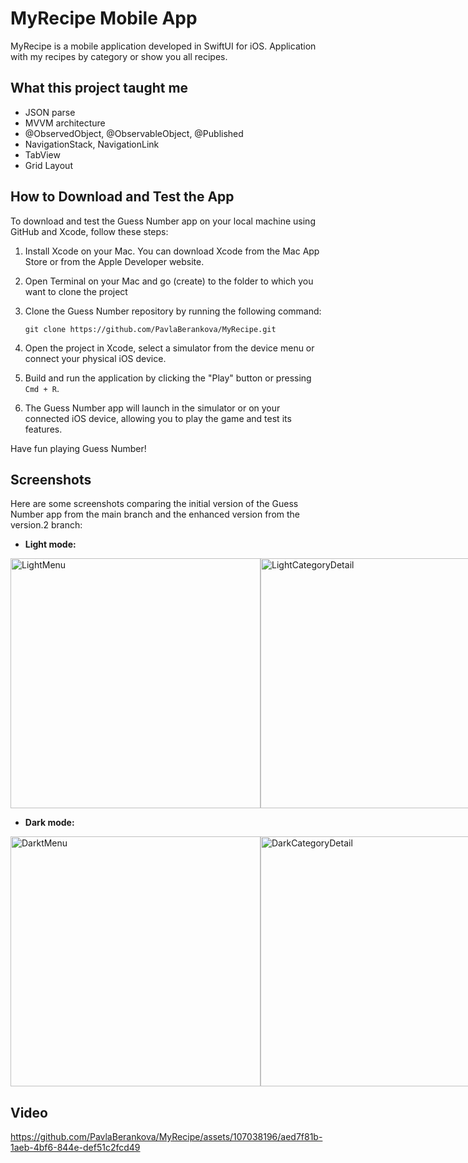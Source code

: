 # MyRecipe Mobile App

MyRecipe is a mobile application developed in SwiftUI for iOS. Application with my recipes by category or show you all recipes.

## What this project taught me

 - JSON parse
 - MVVM architecture
 - @ObservedObject, @ObservableObject, @Published
 - NavigationStack, NavigationLink
 - TabView
 - Grid Layout


## How to Download and Test the App

To download and test the Guess Number app on your local machine using GitHub and Xcode, follow these steps:

1. Install Xcode on your Mac. You can download Xcode from the Mac App Store or from the Apple Developer website.

2. Open Terminal on your Mac and go (create) to the folder to which you want to clone the project

3. Clone the Guess Number repository by running the following command:
   ```
   git clone https://github.com/PavlaBerankova/MyRecipe.git
   ```

4. Open the project in Xcode, select a simulator from the device menu or connect your physical iOS device.

5. Build and run the application by clicking the "Play" button or pressing `Cmd + R`.

6. The Guess Number app will launch in the simulator or on your connected iOS device, allowing you to play the game and test its features.

Have fun playing Guess Number!


## Screenshots

Here are some screenshots comparing the initial version of the Guess Number app from the main branch and the enhanced version from the version.2 branch:


- **Light mode:**

<div style="display: flex;">
  <img src="https://github.com/PavlaBerankova/MyRecipe/assets/107038196/5042bf45-a419-4c14-a00e-2410ef5b170b" alt="LightMenu" width="400" />
  <img src="https://github.com/PavlaBerankova/MyRecipe/assets/107038196/faad1a3e-fa13-4d29-881d-94aecff8a503" alt="LightCategoryDetail" width="400" />
  <img src="https://github.com/PavlaBerankova/MyRecipe/assets/107038196/1ac3832e-4037-4f4e-bd6c-9fc9f3738f93" alt="LightRecipeDetail" width="400" />
  <img src="https://github.com/PavlaBerankova/MyRecipe/assets/107038196/20b08f72-8dd4-4dd0-abd7-6a460b39b469" alt="LightAllRecipes" width="400" />
</div>


- **Dark mode:**

<div style="display: flex;">
  <img src="https://github.com/PavlaBerankova/MyRecipe/assets/107038196/e082ef49-db81-4192-92b1-91d1b3700a5d" alt="DarktMenu" width="400" />
  <img src="https://github.com/PavlaBerankova/MyRecipe/assets/107038196/60c8cbaf-8527-4e45-aae9-65953e04316b" alt="DarkCategoryDetail" width="400" />
  <img src="https://github.com/PavlaBerankova/MyRecipe/assets/107038196/c2321ae5-dcb5-4bfb-9cc1-197d37959a18" alt="DarkRecipeDetail" width="400" />
  <img src="https://github.com/PavlaBerankova/MyRecipe/assets/107038196/053e06ad-c8c6-489d-9103-30f4e9273d03" alt="DarkAllRecipes" width="400" />
</div>


## Video

https://github.com/PavlaBerankova/MyRecipe/assets/107038196/aed7f81b-1aeb-4bf6-844e-def51c2fcd49





